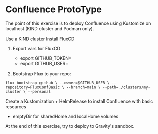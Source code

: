 # Confluence ProtoType

The point of this exercise is to deploy Confluence using Kustomize on localhost (KIND cluster and Podman only).

Use a KIND cluster
Install FluxCD

1. Export vars for FluxCD
    - export GITHUB_TOKEN=<YOUR GH TOKEN>
    - export GITHUB_USER=<YOUR GH USER>

1. Bootstrap Flux to your repo:

`flux bootstrap github \
  --owner=$GITHUB_USER \
  --repository=FluxConfBasic \
  --branch=main \
  --path=./clusters/my-cluster \
  --personal`

Create a Kustomization + HelmRelease to install Confluence with basic resources
- emptyDir for sharedHome and localHome volumes

At the end of this exercise, try to deploy to Gravity's sandbox.